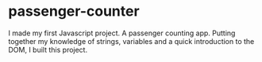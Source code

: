 # passenger-counter
I made my first Javascript project. A passenger counting app.
Putting together my knowledge of strings, variables and a quick introduction to the DOM, I built this project.
